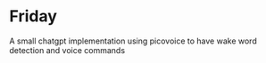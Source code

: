 # Friday
A small chatgpt implementation using picovoice to have wake word detection and voice commands
